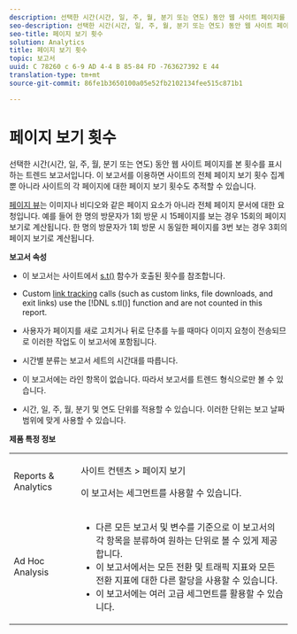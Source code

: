 ```yaml
---
description: 선택한 시간(시간, 일, 주, 월, 분기 또는 연도) 동안 웹 사이트 페이지를 본 횟수를 표시하는 트렌드 보고서입니다. 이 보고서를 이용하면 사이트의 전체 페이지 보기 횟수 집계뿐 아니라 사이트의 각 페이지에 대한 페이지 보기 횟수도 추적할 수 있습니다.
seo-description: 선택한 시간(시간, 일, 주, 월, 분기 또는 연도) 동안 웹 사이트 페이지를 본 횟수를 표시하는 트렌드 보고서입니다. 이 보고서를 이용하면 사이트의 전체 페이지 보기 횟수 집계뿐 아니라 사이트의 각 페이지에 대한 페이지 보기 횟수도 추적할 수 있습니다.
seo-title: 페이지 보기 횟수
solution: Analytics
title: 페이지 보기 횟수
topic: 보고서
uuid: C 78260 c 6-9 AD 4-4 B 85-84 FD -763627392 E 44
translation-type: tm+mt
source-git-commit: 86fe1b3650100a05e52fb2102134fee515c871b1

---
```



# 페이지 보기 횟수

선택한 시간(시간, 일, 주, 월, 분기 또는 연도) 동안 웹 사이트 페이지를 본 횟수를 표시하는 트렌드 보고서입니다. 이 보고서를 이용하면 사이트의 전체 페이지 보기 횟수 집계뿐 아니라 사이트의 각 페이지에 대한 페이지 보기 횟수도 추적할 수 있습니다.

[페이지 뷰](../../../components/c-variables/c-metrics/metrics-page-view.md#concept_ABB4C6725E844B13970D6BD625654F26)는 이미지나 비디오와 같은 페이지 요소가 아니라 전체 페이지 문서에 대한 요청입니다. 예를 들어 한 명의 방문자가 1회 방문 시 15페이지를 보는 경우 15회의 페이지 보기로 계산됩니다. 한 명의 방문자가 1회 방문 시 동일한 페이지를 3번 보는 경우 3회의 페이지 보기로 계산됩니다. 

**보고서 속성**

* 이 보고서는 사이트에서 [s.t()](https://marketing.adobe.com/resources/help/en_US/sc/implement/index.html?f=c_the_s.t()function) 함수가 호출된 횟수를 참조합니다.
* Custom [link tracking](https://marketing.adobe.com/resources/help/en_US/sc/implement/index.html?f=c_linktracking) calls (such as custom links, file downloads, and exit links) use the [!DNL s.tl()] function and are not counted in this report.

* 사용자가 페이지를 새로 고치거나 뒤로 단추를 누를 때마다 이미지 요청이 전송되므로 이러한 작업도 이 보고서에 포함됩니다.
* 시간별 분류는 보고서 세트의 시간대를 따릅니다.
* 이 보고서에는 라인 항목이 없습니다. 따라서 보고서를 트렌드 형식으로만 볼 수 있습니다.
* 시간, 일, 주, 월, 분기 및 연도 단위를 적용할 수 있습니다. 이러한 단위는 보고 날짜 범위에 맞게 사용할 수 있습니다.

**제품 특정 정보**

<table id="table_61F964F47D1D43508B271999F495F7F9"> 
 <tbody> 
  <tr> 
   <td colname="col1"> <p> Reports &amp; Analytics </p> </td> 
   <td colname="col2"> <p> <span class="uicontrol"> 사이트 컨텐츠</span> &gt; <span class="uicontrol">페이지 보기</span> </p> <p>이 보고서는 세그먼트를 사용할 수 있습니다. </p> </td> 
  </tr> 
  <tr> 
   <td colname="col1"> <p> Ad Hoc Analysis </p> </td> 
   <td colname="col2"> 
    <ul id="ul_DB66B8F9F6BF473A83EC7668F59776D0"> 
     <li id="li_D1CB486058F040859560D5BFDF3972EE"> 다른 모든 보고서 및 변수를 기준으로 이 보고서의 각 항목을 분류하여 원하는 단위로 볼 수 있게 제공합니다. </li> 
     <li id="li_BAADA9ADDD6F47B08D129FD30CD8EF2E">이 보고서에서는 모든 전환 및 트래픽 지표와 모든 전환 지표에 대한 다른 할당을 사용할 수 있습니다. </li> 
     <li id="li_3696CA6E0BD54305B3609CCC80F851BA">이 보고서에는 여러 고급 세그먼트를 활용할 수 있습니다. </li> 
    </ul> </td> 
  </tr> 
 </tbody> 
</table>

